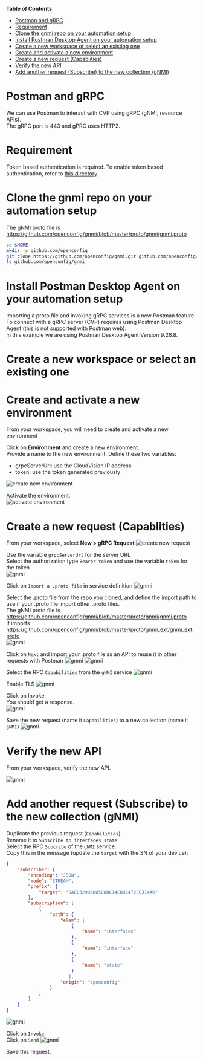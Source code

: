 **Table of Contents**

- [Postman and gRPC](#postman-and-grpc)
- [Requirement](#requirement)
- [Clone the gnmi repo on your automation setup](#clone-the-gnmi-repo-on-your-automation-setup)
- [Install Postman Desktop Agent on your automation setup](#install-postman-desktop-agent-on-your-automation-setup)
- [Create a new workspace or select an existing one](#create-a-new-workspace-or-select-an-existing-one)
- [Create and activate a new environment](#create-and-activate-a-new-environment)
- [Create a new request (Capablities)](#create-a-new-request-capablities)
- [Verify the new API](#verify-the-new-api)
- [Add another request (Subscribe) to the new collection (gNMI)](#add-another-request-subscribe-to-the-new-collection-gnmi)

# Postman and gRPC

We can use Postman to interact with CVP using gRPC (gNMI, resource APIs).  
The gRPC port is 443 and gPRC uses HTTP2.  

# Requirement

Token based authentication is required. To enable token based authentication, refer to [this directory](../Token%20based%20authentication)

# Clone the gnmi repo on your automation setup

The gNMI proto file is https://github.com/openconfig/gnmi/blob/master/proto/gnmi/gnmi.proto

```bash
cd $HOME  
mkdir -p github.com/openconfig
git clone https://github.com/openconfig/gnmi.git github.com/openconfig/gnmi  
ls github.com/openconfig/gnmi
```

# Install Postman Desktop Agent on your automation setup

Importing a proto file and invoking gRPC services is a new Postman feature.  
To connect with a gRPC server (CVP) requires using Postman Desktop Agent (this is not supported with Postman web).  
In this example we are using Postman Desktop Agent Version 9.26.8.

# Create a new workspace or select an existing one

# Create and activate a new environment

From your workspace, you will need to create and activate a new environment  

Click on **Environment** and create a new environment.  
Provide a name to the new environment.
Define these two variables:

- grpcServerUrl: use the CloudVision IP address
- token: use the token generated previously

![create new environment](../images/postman-gnmi-new-env.png)

Activate the environment.  
![activate environment](../images/postman-gnmi-activate-env.png)

# Create a new request (Capablities)

From your workspace, select **New > gRPC Request**
![create new request](../images/postman-gnmi-new-collection.png)

Use the variable `grpcServerUrl` for the server URL  
Select the authorization type `Bearer token`  and use the variable `token` for the token  
![gnmi](../images/gnmi-postman-new.png)

Click on `Import a .proto file` in service definition
![gnmi](../images/gnmi-postman-service-definition-1.png)

Select the .proto file from the repo you cloned, and define the import path to use if your .proto file import other .proto files.  
The gNMI proto file is https://github.com/openconfig/gnmi/blob/master/proto/gnmi/gnmi.proto  
It imports https://github.com/openconfig/gnmi/blob/master/proto/gnmi_ext/gnmi_ext.proto  
![gnmi](../images/gnmi-postman-service-definition-3.png)

Click on `Next` and import your .proto file as an API to reuse it in other requests with Postman
![gnmi](../images/gnmi-postman-service-definition-4.png)
![gnmi](../images/gnmi-postman-service-definition-5.png)

Select the RPC `Capabilities` from the `gNMI` service
![gnmi](../images/gnmi-postman-service-definition-6.png)

Enable TLS
![gnmi](../images/gnmi-postman-enable-tls-1.png)

Click on Invoke.  
You should get a response.  
![gnmi](../images/gnmi-postman-capabilities.png)

Save the new request (name it `Capabilities`) to a new collection (name it `gNMI`)
![gnmi](../images/save.png)

# Verify the new API

From your workspace, verify the new API.

![gnmi](../images/gnmi-postman-api-definition-1.png)

# Add another request (Subscribe) to the new collection (gNMI)

Duplicate the previous request (`Capabilities`).  
Rename it to `Subscribe to interfaces state`.  
Select the RPC `Subcribe` of the `gNMI` service.  
Copy this in the message (update the `target` with the SN of your device):

```json
{
    "subscribe": {
        "encoding": "JSON",
        "mode": "STREAM",
        "prefix": {
            "target": "BAD032986065E8DC14CBB6472EC314A6"
        },
        "subscription": [
            {
                "path": {
                    "elem": [
                        {
                            "name": "interfaces"
                        },
                        {
                            "name": "interface"
                        },
                        {
                            "name": "state"
                        }
                       ],
                    "origin": "openconfig"
                }
            }
        ]
    }
}
```

![gnmi](../images/subscribe.png)

Click on `Invoke`  
Click on `Send`
![gnmi](../images/invoke-send.png)

Save this request.
